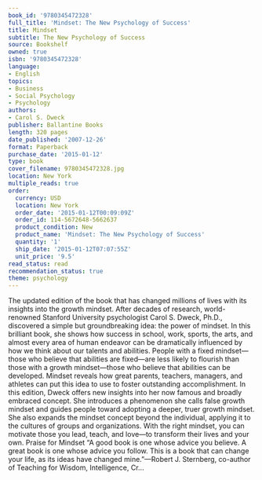 ```yaml
---
book_id: '9780345472328'
full_title: 'Mindset: The New Psychology of Success'
title: Mindset
subtitle: The New Psychology of Success
source: Bookshelf
owned: true
isbn: '9780345472328'
language:
- English
topics:
- Business
- Social Psychology
- Psychology
authors:
- Carol S. Dweck
publisher: Ballantine Books
length: 320 pages
date_published: '2007-12-26'
format: Paperback
purchase_date: '2015-01-12'
type: book
cover_filename: 9780345472328.jpg
location: New York
multiple_reads: true
order:
  currency: USD
  location: New York
  order_date: '2015-01-12T00:09:09Z'
  order_id: 114-5672648-5662637
  product_condition: New
  product_name: 'Mindset: The New Psychology of Success'
  quantity: '1'
  ship_date: '2015-01-12T07:07:55Z'
  unit_price: '9.5'
read_status: read
recommendation_status: true
theme: psychology
---
```

The updated edition of the book that has changed millions of lives with its insights into the growth mindset.
After decades of research, world-renowned Stanford University psychologist Carol S. Dweck, Ph.D., discovered a simple but groundbreaking idea: the power of mindset. In this brilliant book, she shows how success in school, work, sports, the arts, and almost every area of human endeavor can be dramatically influenced by how we think about our talents and abilities. People with a fixed mindset—those who believe that abilities are fixed—are less likely to flourish than those with a growth mindset—those who believe that abilities can be developed. Mindset reveals how great parents, teachers, managers, and athletes can put this idea to use to foster outstanding accomplishment.
In this edition, Dweck offers new insights into her now famous and broadly embraced concept. She introduces a phenomenon she calls false growth mindset and guides people toward adopting a deeper, truer growth mindset. She also expands the mindset concept beyond the individual, applying it to the cultures of groups and organizations. With the right mindset, you can motivate those you lead, teach, and love—to transform their lives and your own.
Praise for Mindset
“A good book is one whose advice you believe. A great book is one whose advice you follow. This is a book that can change your life, as its ideas have changed mine.”—Robert J. Sternberg, co-author of Teaching for Wisdom, Intelligence, Cr...

